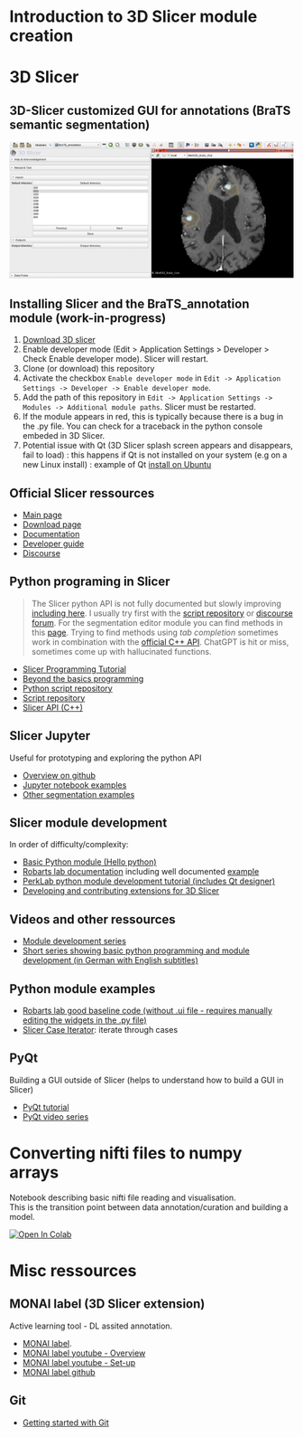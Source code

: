 # Introduction to 3D Slicer module creation

# 3D Slicer

## 3D-Slicer customized GUI for annotations (BraTS semantic segmentation)

<p align="center">
  <img src="https://github.com/laurentletg/Intro_3DSlicer_module_scripting/blob/main/readme%20image%20asnr%20ai%20workshop.png" />
</p>


## Installing Slicer and the BraTS_annotation module (work-in-progress)
1. [Download 3D slicer](https://download.slicer.org)
2. Enable developer mode (Edit > Application Settings > Developer > Check Enable developer mode). Slicer will restart. 
3. Clone (or download) this repository
4. Activate the checkbox `Enable developer mode` in `Edit -> Application Settings -> Developer -> Enable developer mode`. 
6. Add the path of this repository in `Edit -> Application Settings -> Modules -> Additional module paths`. Slicer must be restarted.
7. If the module appears in red, this is typically because there is a bug in the .py file. You can check for a traceback in the python console embeded in 3D Slicer. 
8. Potential issue with Qt (3D Slicer splash screen appears and disappears, fail to load) : this happens if Qt is not installed on your system (e.g on a new Linux install) : example of Qt [install on Ubuntu](https://wiki.qt.io/Install_Qt_5_on_Ubuntu) 


## Official Slicer ressources
- [Main page](https://www.slicer.org)
- [Download page](https://download.slicer.org)
- [Documentation](https://slicer.readthedocs.io/en/latest/)
- [Developer guide](https://slicer.readthedocs.io/en/latest/developer_guide/index.html)
- [Discourse](https://discourse.slicer.org)

## Python programing in Slicer
> The Slicer python API is not fully documented but slowly improving [including here](https://slicer.readthedocs.io/en/latest/developer_guide/modules/index.html). I usually try first with the [script repository](https://slicer.readthedocs.io/en/latest/developer_guide/script_repository.html) or [discourse forum](https://discourse.slicer.org). For the segmentation editor module you can find methods in this [page](https://slicer.readthedocs.io/en/latest/developer_guide/modules/segmenteditor.html). Trying to find methods using *tab completion* sometimes work in combination with the [official C++ API](https://apidocs.slicer.org/main/). ChatGPT is hit or miss, sometimes come up with hallucinated functions. 
- [Slicer Programming Tutorial](https://spujol.github.io/SlicerProgrammingTutorial/)
- [Beyond the basics programming](https://www.slicer.org/w/img_auth.php/7/79/SlicerModulesProgrammingBeyondBasics.pdf)
- [Python script repository](https://slicer.readthedocs.io/en/latest/developer_guide/script_repository.html)
- [Script repository](https://slicer.readthedocs.io/en/latest/developer_guide/script_repository.html)
- [Slicer API (C++)](https://apidocs.slicer.org/main/)


## Slicer Jupyter
Useful for prototyping and exploring the python API
- [Overview on github](https://github.com/Slicer/SlicerJupyter)
- [Jupyter notebook examples](https://github.com/Slicer/SlicerNotebooks)
- [Other segmentation examples](https://gist.github.com/lassoan)

## Slicer module development 
In order of difficulty/complexity:
- [Basic Python module (Hello python)](https://www.slicer.org/w/img_auth.php/c/c0/Slicer4_ProgrammingTutorial_Slicer4.5.pdf)
- [Robarts lab documentation](https://www.robarts.ca/computerassistedsurgery/create_your_own/index.html) including well documented [example](https://github.com/lgroves6/SlicerIGTDevelopment/blob/master/YourModuleName.py) 
- [PerkLab python module development tutorial (includes Qt designer)](https://www.slicer.org/wiki/Documentation/Nightly/Training#Tutorials_for_software_developers)
- [Developing and contributing extensions for 3D Slicer](https://docs.google.com/presentation/d/1JXIfs0rAM7DwZAho57Jqz14MRn2BIMrjB17Uj_7Yztc/edit#slide=id.g41f90baec_028)

## Videos and other ressources
- [Module development series](https://www.youtube.com/@3dslicertutorial)
- [Short series showing basic python programming and module development (in German with English subtitles)](https://youtube.com/playlist?list=PLJWCUXz3GeAfmYLiFcKus_c0jcsMnVsgb)

## Python module examples
- [Robarts lab good baseline code (without .ui file - requires manually editing the widgets in the .py file)](https://github.com/lgroves6/SlicerIGTDevelopment/blob/master/YourModuleName.py)
- [Slicer Case Iterator](https://github.com/JoostJM/SlicerCaseIterator): iterate through cases 

## PyQt
Building a GUI outside of Slicer (helps to understand how to build a GUI in Slicer)
- [PyQt tutorial](https://realpython.com/python-pyqt-gui-calculator/)
- [PyQt video series](https://youtu.be/Vde5SH8e1OQ)

# Converting nifti files to numpy arrays
Notebook describing basic nifti file reading and visualisation. <br />
This is the transition point between data annotation/curation and building a model. <br />

[![Open In Colab](https://colab.research.google.com/assets/colab-badge.svg)](https://colab.research.google.com/drive/1zq2zceI3jvngKKagyv57evBfHR5PXPBh?usp=sharing)

# Misc ressources
## MONAI label (3D Slicer extension)
Active learning tool - DL assited annotation.
- [MONAI label](https://monai.io/label.html). 
- [MONAI label youtube - Overview](https://youtu.be/KjwuFx0pTXU)
- [MONAI label youtube - Set-up](https://youtu.be/8y1OBQs2wis)
- [MONAI label github](https://github.com/Project-MONAI/MONAILabel)

## Git
- [Getting started with Git](https://swcarpentry.github.io/git-novice/)





